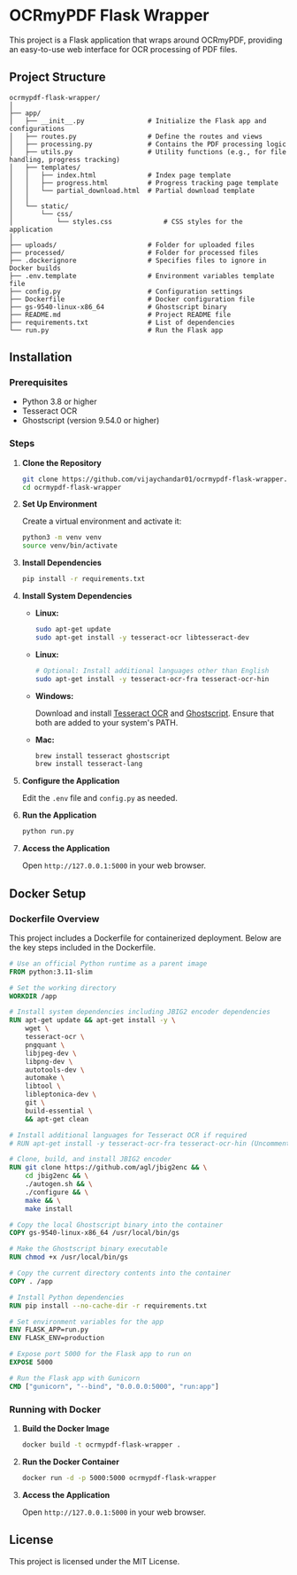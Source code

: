# OCRmyPDF Flask Wrapper

This project is a Flask application that wraps around OCRmyPDF, providing an easy-to-use web interface for OCR processing of PDF files.

## Project Structure

```plaintext
ocrmypdf-flask-wrapper/
│
├── app/
│   ├── __init__.py                # Initialize the Flask app and configurations
│   ├── routes.py                  # Define the routes and views
│   ├── processing.py              # Contains the PDF processing logic
│   ├── utils.py                   # Utility functions (e.g., for file handling, progress tracking)
│   ├── templates/
│   │   ├── index.html             # Index page template
│   │   ├── progress.html          # Progress tracking page template
│   │   └── partial_download.html  # Partial download template
│   │
│   └── static/
│       └── css/
│           └── styles.css             # CSS styles for the application
│
├── uploads/                       # Folder for uploaded files
├── processed/                     # Folder for processed files
├── .dockerignore                  # Specifies files to ignore in Docker builds
├── .env.template                  # Environment variables template file
├── config.py                      # Configuration settings
├── Dockerfile                     # Docker configuration file
├── gs-9540-linux-x86_64           # Ghostscript binary
├── README.md                      # Project README file
├── requirements.txt               # List of dependencies
└── run.py                         # Run the Flask app
```

## Installation

### Prerequisites

- Python 3.8 or higher
- Tesseract OCR
- Ghostscript (version 9.54.0 or higher)

### Steps

1. **Clone the Repository**

   ```bash
   git clone https://github.com/vijaychandar01/ocrmypdf-flask-wrapper.git
   cd ocrmypdf-flask-wrapper
   ```

2. **Set Up Environment**

   Create a virtual environment and activate it:

   ```bash
   python3 -m venv venv
   source venv/bin/activate
   ```

3. **Install Dependencies**

   ```bash
   pip install -r requirements.txt
   ```

4. **Install System Dependencies**

   - **Linux:**
   
     ```bash
     sudo apt-get update
     sudo apt-get install -y tesseract-ocr libtesseract-dev
     ```
    
   - **Linux:**
   
     ```bash
     # Optional: Install additional languages other than English
     sudo apt-get install -y tesseract-ocr-fra tesseract-ocr-hin
     ```
   - **Windows:**
   
     Download and install [Tesseract OCR](https://github.com/UB-Mannheim/tesseract/wiki) and [Ghostscript](https://www.ghostscript.com/download/gsdnld.html). Ensure that both are added to your system's PATH.

   - **Mac:**
   
     ```bash
     brew install tesseract ghostscript
     brew install tesseract-lang
     ```

5. **Configure the Application**

   Edit the `.env` file and `config.py` as needed.

6. **Run the Application**

   ```bash
   python run.py
   ```

7. **Access the Application**

   Open `http://127.0.0.1:5000` in your web browser.

## Docker Setup

### Dockerfile Overview

This project includes a Dockerfile for containerized deployment. Below are the key steps included in the Dockerfile.

```dockerfile
# Use an official Python runtime as a parent image
FROM python:3.11-slim

# Set the working directory
WORKDIR /app

# Install system dependencies including JBIG2 encoder dependencies
RUN apt-get update && apt-get install -y \
    wget \
    tesseract-ocr \
    pngquant \
    libjpeg-dev \
    libpng-dev \
    autotools-dev \
    automake \
    libtool \
    libleptonica-dev \
    git \
    build-essential \
    && apt-get clean

# Install additional languages for Tesseract OCR if required
# RUN apt-get install -y tesseract-ocr-fra tesseract-ocr-hin (Uncomment and change to required languages)

# Clone, build, and install JBIG2 encoder
RUN git clone https://github.com/agl/jbig2enc && \
    cd jbig2enc && \
    ./autogen.sh && \
    ./configure && \
    make && \
    make install

# Copy the local Ghostscript binary into the container
COPY gs-9540-linux-x86_64 /usr/local/bin/gs

# Make the Ghostscript binary executable
RUN chmod +x /usr/local/bin/gs

# Copy the current directory contents into the container
COPY . /app

# Install Python dependencies
RUN pip install --no-cache-dir -r requirements.txt

# Set environment variables for the app
ENV FLASK_APP=run.py
ENV FLASK_ENV=production

# Expose port 5000 for the Flask app to run on
EXPOSE 5000

# Run the Flask app with Gunicorn
CMD ["gunicorn", "--bind", "0.0.0.0:5000", "run:app"]
```

### Running with Docker

1. **Build the Docker Image**

   ```bash
   docker build -t ocrmypdf-flask-wrapper .
   ```

2. **Run the Docker Container**

   ```bash
   docker run -d -p 5000:5000 ocrmypdf-flask-wrapper
   ```

3. **Access the Application**

   Open `http://127.0.0.1:5000` in your web browser.

## License

This project is licensed under the MIT License.